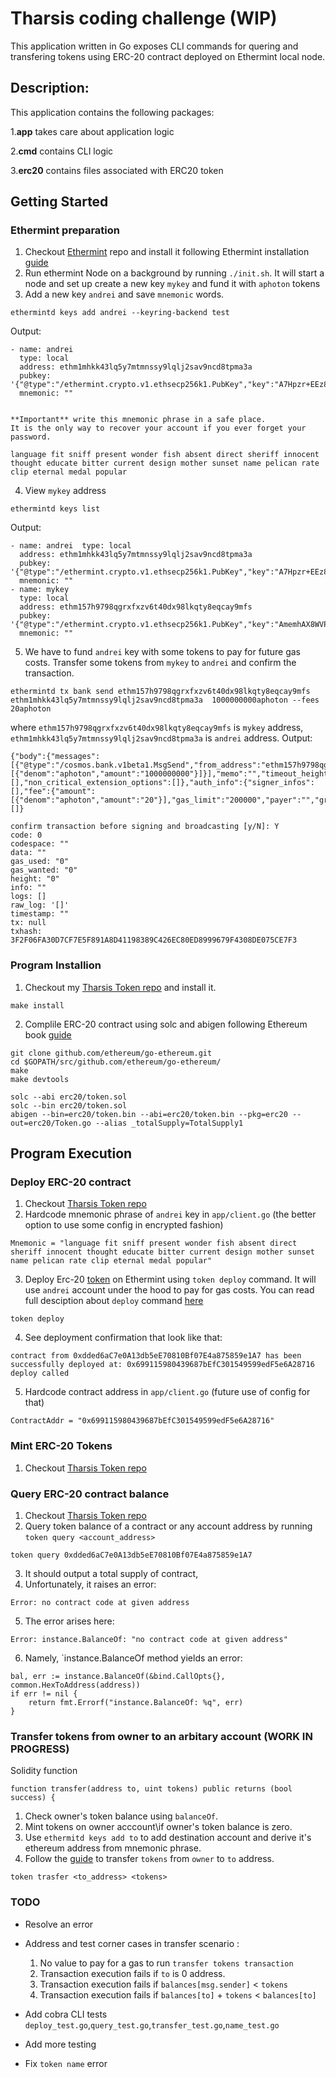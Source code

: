 # Tharsis coding challenge (WIP)

This application  written in Go exposes CLI commands for quering and transfering tokens using ERC-20 contract deployed on Ethermint local node.

## Description:
This application contains the following packages:

1.**app** takes care about application logic

2.**cmd** contains CLI logic

3.**erc20** contains files associated with ERC20 token


## Getting Started

### Ethermint preparation

1. Checkout [Ethermint](https://github.com/tharsis/ethermint) repo and install it following Ethermint installation [guide](https://ethermint.dev/quickstart/installation.html)
2. Run ethermint Node on a background by running `./init.sh`. It will start a node and set up create a new key `mykey` and fund it with `aphoton` tokens
3. Add a new key `andrei` and save `mnemonic` words.
```
ethermintd keys add andrei --keyring-backend test
```
Output:
```
- name: andrei
  type: local
  address: ethm1mhkk43lq5y7mtmnssy9lqlj2sav9ncd8tpma3a
  pubkey: '{"@type":"/ethermint.crypto.v1.ethsecp256k1.PubKey","key":"A7Hpzr+EEz8K1Qtg/Wo5Pb1Je5uDZvBGBL9RLng1owTO"}'
  mnemonic: ""


**Important** write this mnemonic phrase in a safe place.
It is the only way to recover your account if you ever forget your password.

language fit sniff present wonder fish absent direct sheriff innocent thought educate bitter current design mother sunset name pelican rate clip eternal medal popular

```

4. View `mykey` address 
```
ethermintd keys list
```
Output:
```
- name: andrei  type: local
  address: ethm1mhkk43lq5y7mtmnssy9lqlj2sav9ncd8tpma3a
  pubkey: '{"@type":"/ethermint.crypto.v1.ethsecp256k1.PubKey","key":"A7Hpzr+EEz8K1Qtg/Wo5Pb1Je5uDZvBGBL9RLng1owTO"}'
  mnemonic: ""
- name: mykey
  type: local
  address: ethm157h9798qgrxfxzv6t40dx98lkqty8eqcay9mfs
  pubkey: '{"@type":"/ethermint.crypto.v1.ethsecp256k1.PubKey","key":"AmemhAX8WVP8qjffv0zmc3frUYAEGGKldYTRMUv1OfEI"}'
  mnemonic: ""
```

5. We have to fund `andrei` key with some tokens to pay for future gas costs. Transfer some tokens from `mykey` to `andrei` and confirm the transaction.
```
ethermintd tx bank send ethm157h9798qgrxfxzv6t40dx98lkqty8eqcay9mfs ethm1mhkk43lq5y7mtmnssy9lqlj2sav9ncd8tpma3a  1000000000aphoton --fees 20aphoton
```
where `ethm157h9798qgrxfxzv6t40dx98lkqty8eqcay9mfs` is `mykey` address, `ethm1mhkk43lq5y7mtmnssy9lqlj2sav9ncd8tpma3a` is `andrei` address. 
Output:
```
{"body":{"messages":[{"@type":"/cosmos.bank.v1beta1.MsgSend","from_address":"ethm157h9798qgrxfxzv6t40dx98lkqty8eqcay9mfs","to_address":"ethm1mhkk43lq5y7mtmnssy9lqlj2sav9ncd8tpma3a","amount":[{"denom":"aphoton","amount":"1000000000"}]}],"memo":"","timeout_height":"0","extension_options":[],"non_critical_extension_options":[]},"auth_info":{"signer_infos":[],"fee":{"amount":[{"denom":"aphoton","amount":"20"}],"gas_limit":"200000","payer":"","granter":""}},"signatures":[]}

confirm transaction before signing and broadcasting [y/N]: Y
code: 0
codespace: ""
data: ""
gas_used: "0"
gas_wanted: "0"
height: "0"
info: ""
logs: []
raw_log: '[]'
timestamp: ""
tx: null
txhash: 3F2F06FA30D7CF7E5F891A8D41198389C426EC80ED8999679F4308DE075CE7F3
```

### Program Installion

1. Checkout my [Tharsis Token repo](https://github.com/cyberbono3/tharsis-token) and install it.
```
make install
```
2. Complile ERC-20 contract using solc and abigen following Ethereum book [guide](https://goethereumbook.org/smart-contract-compile/)

```
git clone github.com/ethereum/go-ethereum.git
cd $GOPATH/src/github.com/ethereum/go-ethereum/
make
make devtools

solc --abi erc20/token.sol
solc --bin erc20/token.sol
abigen --bin=erc20/token.bin --abi=erc20/token.bin --pkg=erc20 --out=erc20/Token.go --alias _totalSupply=TotalSupply1
```

## Program Execution

### Deploy ERC-20 contract

1. Checkout [Tharsis Token repo](https://github.com/cyberbono3/tharsis-token)
2. Hardcode mnemonic phrase of `andrei` key in `app/client.go` (the better option to use some config in encrypted fashion)
```
Mnemonic = "language fit sniff present wonder fish absent direct sheriff innocent thought educate bitter current design mother sunset name pelican rate clip eternal medal popular"
```
3. Deploy Erc-20 [token](https://github.com/cyberbono3/tharsis-token/blob/master/erc20/token.sol) on Ethermint using `token deploy`  command. It will use `andrei` account under the hood to pay for gas costs. You can read full desciption about `deploy` command [here](https://github.com/cyberbono3/tharsis-token/blob/master/cmd/deploy.go)
```
token deploy
```
4. See deployment confirmation that look like that:
```
contract from 0xdded6aC7e0A13db5eE70810Bf07E4a875859e1A7 has been successfully deployed at: 0x699115980439687bEfC301549599edF5e6A28716
deploy called
```
5. Hardcode contract address in `app/client.go` (future use of config for that)
```
ContractAddr = "0x699115980439687bEfC301549599edF5e6A28716"
```

### Mint ERC-20 Tokens
1. Checkout [Tharsis Token repo](https://github.com/cyberbono3/tharsis-token)



### Query ERC-20 contract balance 
1. Checkout [Tharsis Token repo](https://github.com/cyberbono3/tharsis-token)
2. Query token balance of a contract or any account address by running `token query <account_address>`
```
token query 0xdded6aC7e0A13db5eE70810Bf07E4a875859e1A7
```
3. It should output a total supply of contract,
4. Unfortunately, it raises an error: 
```
Error: no contract code at given address
```
5. The error arises here:
```
Error: instance.BalanceOf: "no contract code at given address"
```
6. Namely, `instance.BalanceOf method yields an error:
```
bal, err := instance.BalanceOf(&bind.CallOpts{}, common.HexToAddress(address))
if err != nil {
	return fmt.Errorf("instance.BalanceOf: %q", err)
}
```


### Transfer tokens from owner to an arbitary account (WORK IN PROGRESS)
Solidity function
```
function transfer(address to, uint tokens) public returns (bool success) {
```
1. Check owner's token balance using `balanceOf`. 
2. Mint tokens on owner acccount\if owner's token balance is zero.
3. Use `ethermitd keys add to` to add destination account and derive it's ethereum address from mnemonic phrase.
4. Follow the [guide](https://goethereumbook.org/transfer-tokens/) to transfer `tokens` from `owner` to `to` address.
```
token trasfer <to_address> <tokens>

```
### TODO
* Resolve an error 
* Address and test corner cases in transfer scenario :
	1. No value to pay for a gas to run `transfer tokens transaction`
	2. Transaction execution fails if `to` is 0 address.
	3. Transaction execution fails if `balances[msg.sender]` < `tokens`
	4. Transaction execution fails if `balances[to]` + `tokens` < `balances[to]`

* Add cobra CLI tests `deploy_test.go`,`query_test.go`,`transfer_test.go`,`name_test.go`

* Add more testing 

* Fix `token name` error





